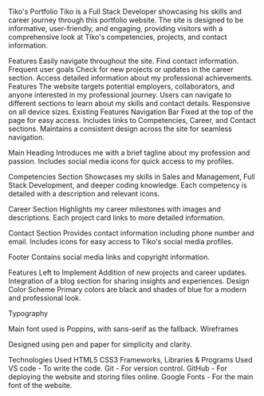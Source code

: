 Tiko's Portfolio
Tiko is a Full Stack Developer showcasing his skills and career journey through this portfolio website. The site is designed to be informative, user-friendly, and engaging, providing visitors with a comprehensive look at Tiko's competencies, projects, and contact information.

Features
Easily navigate throughout the site.
Find contact information.
Frequent user goals
Check for new projects or updates in the career section.
Access detailed information about my professional achievements.
Features
The website targets potential employers, collaborators, and anyone interested in my professional journey.
Users can navigate to different sections to learn about my skills and contact details.
Responsive on all device sizes.
Existing Features
Navigation Bar
Fixed at the top of the page for easy access.
Includes links to Competencies, Career, and Contact sections.
Maintains a consistent design across the site for seamless navigation.


Main Heading
Introduces me with a brief tagline about my profession and passion.
Includes social media icons for quick access to my profiles.


Competencies Section
Showcases my skills in Sales and Management, Full Stack Development, and deeper coding knowledge.
Each competency is detailed with a description and relevant icons.

Career Section
Highlights my career milestones with images and descriptions.
Each project card links to more detailed information.

Contact Section
Provides contact information including phone number and email.
Includes icons for easy access to Tiko's social media profiles.

Footer
Contains social media links and copyright information.


Features Left to Implement
Addition of new projects and career updates.
Integration of a blog section for sharing insights and experiences.
Design
Color Scheme
Primary colors are black and shades of blue for a modern and professional look.


Typography

Main font used is Poppins, with sans-serif as the fallback.
Wireframes

Designed using pen and paper for simplicity and clarity.


Technologies Used
HTML5
CSS3
Frameworks, Libraries & Programs Used
VS code - To write the code.
Git - For version control.
GitHub - For deploying the website and storing files online.
Google Fonts - For the main font of the website.
